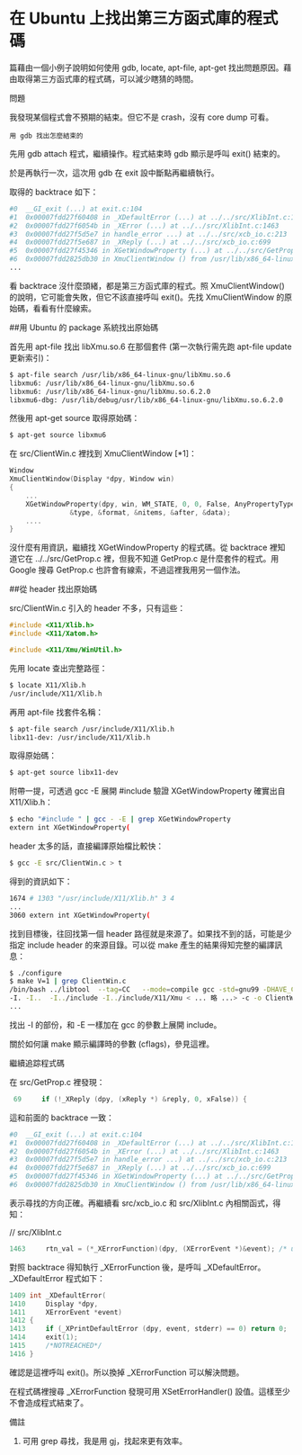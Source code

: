 # 在 Ubuntu 上找出第三方函式庫的程式碼


篇藉由一個小例子說明如何使用 gdb, locate, apt-file, apt-get 找出問題原因。藉由取得第三方函式庫的程式碼，可以減少瞎猜的時間。

問題

我發現某個程式會不預期的結束。但它不是 crash，沒有 core dump 可看。

`用 gdb 找出怎麼結束的`

先用 gdb attach 程式，繼續操作。程式結束時 gdb 顯示是呼叫 exit() 結束的。

於是再執行一次，這次用 gdb 在 exit 設中斷點再繼續執行。

取得的 backtrace 如下：

```sh
#0  __GI_exit (...) at exit.c:104
#1  0x00007fdd27f60408 in _XDefaultError (...) at ../../src/XlibInt.c:1414
#2  0x00007fdd27f6054b in _XError (...) at ../../src/XlibInt.c:1463
#3  0x00007fdd27f5d5e7 in handle_error ...) at ../../src/xcb_io.c:213
#4  0x00007fdd27f5e687 in _XReply (...) at ../../src/xcb_io.c:699
#5  0x00007fdd27f45346 in XGetWindowProperty (...) at ../../src/GetProp.c:69
#6  0x00007fdd2825db30 in XmuClientWindow () from /usr/lib/x86_64-linux-gnu/libXmu.so.6
...
```

看 backtrace 沒什麼頭緒，都是第三方函式庫的程式。照 XmuClientWindow() 的說明，它可能會失敗，但它不該直接呼叫 exit()。先找 XmuClientWindow 的原始碼，看看有什麼線索。

##用 Ubuntu 的 package 系統找出原始碼

首先用 apt-file 找出 libXmu.so.6 在那個套件 (第一次執行需先跑 apt-file update 更新索引)：

```sh
$ apt-file search /usr/lib/x86_64-linux-gnu/libXmu.so.6
libxmu6: /usr/lib/x86_64-linux-gnu/libXmu.so.6
libxmu6: /usr/lib/x86_64-linux-gnu/libXmu.so.6.2.0
libxmu6-dbg: /usr/lib/debug/usr/lib/x86_64-linux-gnu/libXmu.so.6.2.0
```

然後用 apt-get source 取得原始碼：

```sh
$ apt-get source libxmu6
```

在 src/ClientWin.c 裡找到 XmuClientWindow [*1]：

```c
Window
XmuClientWindow(Display *dpy, Window win)
{
    ...
    XGetWindowProperty(dpy, win, WM_STATE, 0, 0, False, AnyPropertyType,
               &type, &format, &nitems, &after, &data);
    ....
}
```

沒什麼有用資訊，繼續找 XGetWindowProperty 的程式碼。從 backtrace 裡知道它在 ../../src/GetProp.c 裡，但我不知道 GetProp.c 是什麼套件的程式。用 Google 搜尋 GetProp.c 也許會有線索，不過這裡我用另一個作法。

##從 header 找出原始碼

src/ClientWin.c 引入的 header 不多，只有這些：

```c
#include <X11/Xlib.h>
#include <X11/Xatom.h>

#include <X11/Xmu/WinUtil.h>
```

先用 locate 查出完整路徑：

```sh
$ locate X11/Xlib.h
/usr/include/X11/Xlib.h
```

再用 apt-file 找套件名稱：

```sh
$ apt-file search /usr/include/X11/Xlib.h
libx11-dev: /usr/include/X11/Xlib.h
```

取得原始碼：

```sh
$ apt-get source libx11-dev
```

附帶一提，可透過 gcc -E 展開 #include 驗證 XGetWindowProperty 確實出自 X11/Xlib.h：

```sh
$ echo "#include " | gcc - -E | grep XGetWindowProperty
extern int XGetWindowProperty(
```

header 太多的話，直接編譯原始檔比較快：

```sh
$ gcc -E src/ClientWin.c > t
```

得到的資訊如下：
```sh
1674 # 1303 "/usr/include/X11/Xlib.h" 3 4
...
3060 extern int XGetWindowProperty(
```

找到目標後，往回找第一個 header 路徑就是來源了。如果找不到的話，可能是少指定 include header 的來源目錄。可以從 make 產生的結果得知完整的編譯訊息：

```sh
$ ./configure
$ make V=1 | grep ClientWin.c
/bin/bash ../libtool  --tag=CC   --mode=compile gcc -std=gnu99 -DHAVE_CONFIG_H \
-I. -I..  -I../include -I../include/X11/Xmu < ... 略 ...> -c -o ClientWin.lo ClientWin.c
...
```

找出 -I 的部份，和 -E 一樣加在 gcc 的參數上展開 include。

關於如何讓 make 顯示編譯時的參數 (cflags)，參見這裡。

繼續追踪程式碼

在 src/GetProp.c 裡發現：

```c
 69     if (!_XReply (dpy, (xReply *) &reply, 0, xFalse)) {
```

這和前面的 backtrace 一致：

```sh
#0  __GI_exit (...) at exit.c:104
#1  0x00007fdd27f60408 in _XDefaultError (...) at ../../src/XlibInt.c:1414
#2  0x00007fdd27f6054b in _XError (...) at ../../src/XlibInt.c:1463
#3  0x00007fdd27f5d5e7 in handle_error ...) at ../../src/xcb_io.c:213
#4  0x00007fdd27f5e687 in _XReply (...) at ../../src/xcb_io.c:699
#5  0x00007fdd27f45346 in XGetWindowProperty (...) at ../../src/GetProp.c:69
#6  0x00007fdd2825db30 in XmuClientWindow () from /usr/lib/x86_64-linux-gnu/libXmu.so.6
```

表示尋找的方向正確。再繼續看 src/xcb_io.c 和 src/XlibInt.c 內相關函式，得知：


// src/XlibInt.c

```c
1463     rtn_val = (*_XErrorFunction)(dpy, (XErrorEvent *)&event); /* upcall */
```

對照 backtrace 得知執行 _XErrorFunction 後，是呼叫 _XDefaultError。_XDefaultError 程式如下：

```c
1409 int _XDefaultError(
1410     Display *dpy,
1411     XErrorEvent *event)
1412 {
1413     if (_XPrintDefaultError (dpy, event, stderr) == 0) return 0;
1414     exit(1);
1415     /*NOTREACHED*/
1416 }
```

確認是這裡呼叫 exit()。所以換掉 _XErrorFunction 可以解決問題。

在程式碼裡搜尋 _XErrorFunction 發現可用 XSetErrorHandler() 設值。這樣至少不會造成程式結束了。

備註

1. 可用 grep 尋找，我是用 gj，找起來更有效率。